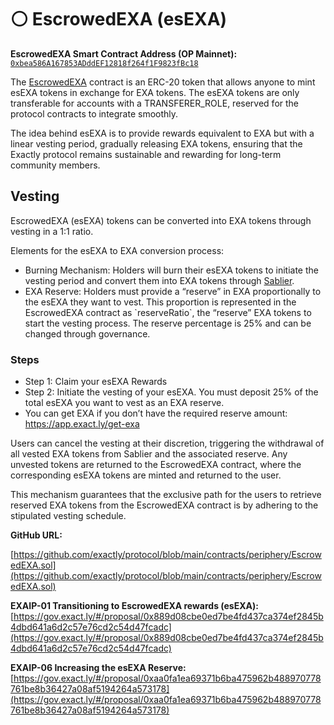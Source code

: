 # ⚪ EscrowedEXA (esEXA)

**EscrowedEXA Smart Contract Address (OP Mainnet):** [`0xbea586A167853ADddEF12818f264f1F9823fBc18`](https://optimistic.etherscan.io/address/0xbea586A167853ADddEF12818f264f1F9823fBc18)

The [EscrowedEXA](https://www.youtube.com/watch?v=RGE4U6os4sw) contract is an ERC-20 token that allows anyone to mint esEXA tokens in exchange for EXA tokens. The esEXA tokens are only transferable for accounts with a TRANSFERER\_ROLE, reserved for the protocol contracts to integrate smoothly.

The idea behind esEXA is to provide rewards equivalent to EXA but with a linear vesting period, gradually releasing EXA tokens, ensuring that the Exactly protocol remains sustainable and rewarding for long-term community members.

## Vesting

EscrowedEXA (esEXA) tokens can be converted into EXA tokens through vesting in a 1:1 ratio.

Elements for the esEXA to EXA conversion process:

* Burning Mechanism: Holders will burn their esEXA tokens to initiate the vesting period and convert them into EXA tokens through [Sablier](https://sablier.com/).
* EXA Reserve: Holders must provide a “reserve” in EXA proportionally to the esEXA they want to vest. This proportion is represented in the EscrowedEXA contract as \`reserveRatio\`, the “reserve” EXA tokens to start the vesting process. The reserve percentage is 25% and can be changed through governance.

### Steps

* Step 1: Claim your esEXA Rewards&#x20;
* Step 2: Initiate the vesting of your esEXA. You must deposit 25% of the total esEXA you want to vest as an EXA reserve.&#x20;
* You can get EXA if you don’t have the required reserve amount: https://app.exact.ly/get-exa

Users can cancel the vesting at their discretion, triggering the withdrawal of all vested EXA tokens from Sablier and the associated reserve. Any unvested tokens are returned to the EscrowedEXA contract, where the corresponding esEXA tokens are minted and returned to the user.

This mechanism guarantees that the exclusive path for the users to retrieve reserved EXA tokens from the EscrowedEXA contract is by adhering to the stipulated vesting schedule.

**GitHub URL:**

[https://github.com/exactly/protocol/blob/main/contracts/periphery/EscrowedEXA.sol](https://github.com/exactly/protocol/blob/main/contracts/periphery/EscrowedEXA.sol)

**EXAIP-01 Transitioning to EscrowedEXA rewards (esEXA):** [https://gov.exact.ly/#/proposal/0x889d08cbe0ed7be4fd437ca374ef2845b4dbd641a6d2c57e76cd2c54d47fcadc](https://gov.exact.ly/#/proposal/0x889d08cbe0ed7be4fd437ca374ef2845b4dbd641a6d2c57e76cd2c54d47fcadc)

**EXAIP-06 Increasing the esEXA Reserve:** [https://gov.exact.ly/#/proposal/0xaa0fa1ea69371b6ba475962b488970778761be8b36427a08af5194264a573178](https://gov.exact.ly/#/proposal/0xaa0fa1ea69371b6ba475962b488970778761be8b36427a08af5194264a573178)

&#x20;
